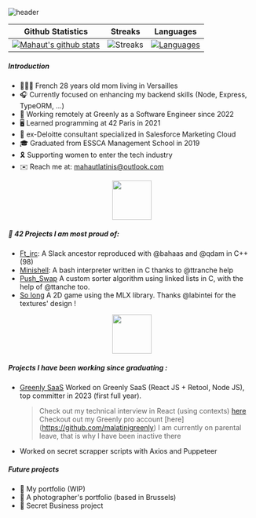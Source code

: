 ![header](https://capsule-render.vercel.app/api?type=waving&height=300&color=gradient&text=Mahaut%20Victoria%20Latinis&textBg=false&fontAlign=50&animation=fadeIn&fontColor=E9E9E9&fontSize=50&descAlign=50&section=header&reversal=false)

|Github Statistics|Streaks|Languages|
|-|-|-|
|[![Mahaut's github stats](https://github-readme-stats.vercel.app/api?username=mahautlatinis&show_icons=true&theme=dark&hide_title=true)](https://github.com/mahautlatinis)|![Streaks](https://github-readme-streak-stats.herokuapp.com/?user=mahautlatinis&theme=dark)|[![Languages](https://github-readme-stats.vercel.app/api/top-langs/?username=mahautlatinis&show_icons=true&theme=dark&layout=compact&hide_title=true)](https://github.com/mahautlatinis)

##### Introduction 

* 🙋🏻‍♀️ French 28 years old mom living in Versailles
* 🎧 Currently focused on enhancing my backend skills (Node, Express, TypeORM, ...)
* 💼 Working remotely at Greenly as a Software Engineer since 2022
* 🖥️ Learned programming at 42 Paris in 2021
* 🏢 ex-Deloitte consultant specialized in Salesforce Marketing Cloud
* 🎓 Graduated from ESSCA Management School in 2019
* 🎗️ Supporting women to enter the tech industry
* ✉️ Reach me at: mahautlatinis@outlook.com

<p align="center">
  <img src="https://upload.wikimedia.org/wikipedia/commons/thumb/8/8d/42_Logo.svg/langfr-560px-42_Logo.svg.png" width=80px height=80px />
</p>

##### 📁 42 Projects I am most proud of: 
* [Ft_irc](https://github.com/malatinipro/ft_irc): A Slack ancestor reproduced with @bahaas and @qdam in C++ (98)
* [Minishell](https://github.com/malatinipro/minishell): A bash interpreter written in C thanks to @ttranche help
* [Push_Swap](https://github.com/malatinipro/push_swap) A custom sorter algorithm using linked lists in C, with the help of @ttanche too.
* [So long](https://github.com/malatinipro/so_long) A 2D game using the MLX library. Thanks @labintei for the textures' design !

<p align="center">
 <img src="https://gdm-catalog-fmapi-prod.imgix.net/ProductLogo/3a5342c6-a8bf-4c86-828a-8f41d3cd71c3.png?&w=3840" width=80px height=80px />
</p>

##### Projects I have been working since graduating : 
* [Greenly SaaS](https://greenly.earth/fr-fr) Worked on Greenly SaaS (React JS + Retool, Node JS), top committer in 2023 (first full year).
  > Check out my technical interview in React (using contexts) [here](https://github.com/mahautlatinis/react-front-home-test)
  > Checkout out my Greenly pro account [here] (https://github.com/malatinigreenly)
  > I am currently on parental leave, that is why I have been inactive there
* Worked on secret scrapper scripts with Axios and Puppeteer

##### Future projects
* 🎨 My portfolio (WIP)
* 📸 A photographer's portfolio (based in Brussels)
* 🤫 Secret Business project 
